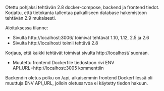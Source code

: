 Otettu pohjaksi tehtävän 2.8 docker-compose, backend ja frontend tiedot.
Korjattu, että tietokanta tallentaa paikalliseen database hakemistoon tehtävän 2.9 mukaisesti.

Aloituksessa tilanne:

- Sivulta http://localhost:3006/ toimivat tehtävät 1.10, 1.12, 2.5 ja 2.6
- Sivulta http://localhost/ toimii tehtävä 2.8

Korjaus, että kaikki tehtävät toimivat sivulta http://localhost/ suoraan.

- Muutettu frontend Dockerfile tiedostoon rivi ENV API_URL=http://localhost:3005 kommenttiin

Backendin oletus polku on /api, aikaisemmin frontend Dockerfilessä oli muuttuja ENV API_URL, jolloin oletusarvoa ei käytetty tiedon hakuun.
